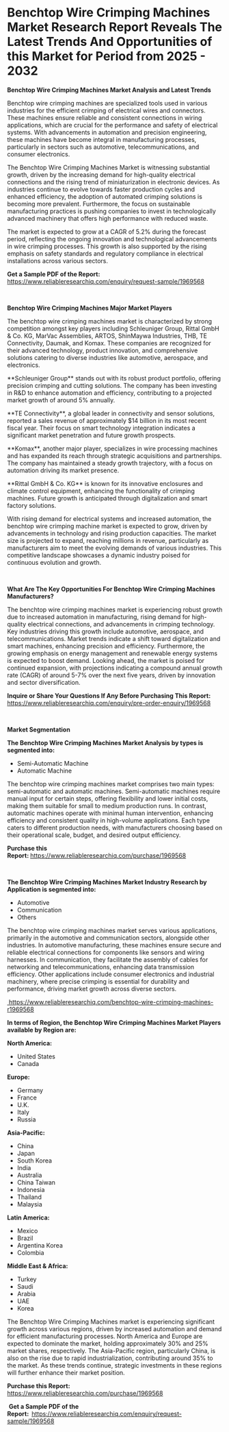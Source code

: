 <p><h1>Benchtop Wire Crimping Machines Market Research Report Reveals The Latest Trends And Opportunities of this Market for Period from 2025 - 2032</h1></p><p><strong>Benchtop Wire Crimping Machines Market Analysis and Latest Trends</strong></p>
<p><p>Benchtop wire crimping machines are specialized tools used in various industries for the efficient crimping of electrical wires and connectors. These machines ensure reliable and consistent connections in wiring applications, which are crucial for the performance and safety of electrical systems. With advancements in automation and precision engineering, these machines have become integral in manufacturing processes, particularly in sectors such as automotive, telecommunications, and consumer electronics.</p><p>The Benchtop Wire Crimping Machines Market is witnessing substantial growth, driven by the increasing demand for high-quality electrical connections and the rising trend of miniaturization in electronic devices. As industries continue to evolve towards faster production cycles and enhanced efficiency, the adoption of automated crimping solutions is becoming more prevalent. Furthermore, the focus on sustainable manufacturing practices is pushing companies to invest in technologically advanced machinery that offers high performance with reduced waste.</p><p>The market is expected to grow at a CAGR of 5.2% during the forecast period, reflecting the ongoing innovation and technological advancements in wire crimping processes. This growth is also supported by the rising emphasis on safety standards and regulatory compliance in electrical installations across various sectors.</p></p>
<p><strong>Get a Sample PDF of the Report:&nbsp;</strong> <a href="https://www.reliableresearchiq.com/enquiry/request-sample/1969568?utm_campaign=3282&utm_medium=2&utm_source=Github&utm_content=ia&utm_term=12042025&utm_id=benchtop-wire-crimping-machines">https://www.reliableresearchiq.com/enquiry/request-sample/1969568</a></p>
<p>&nbsp;</p>
<p><strong>Benchtop Wire Crimping Machines Major Market Players</strong></p>
<p><p>The benchtop wire crimping machines market is characterized by strong competition amongst key players including Schleuniger Group, Rittal GmbH & Co. KG, MarVac Assemblies, ARTOS, ShinMaywa Industries, THB, TE Connectivity, Daumak, and Komax. These companies are recognized for their advanced technology, product innovation, and comprehensive solutions catering to diverse industries like automotive, aerospace, and electronics.</p><p>**Schleuniger Group** stands out with its robust product portfolio, offering precision crimping and cutting solutions. The company has been investing in R&D to enhance automation and efficiency, contributing to a projected market growth of around 5% annually. </p><p>**TE Connectivity**, a global leader in connectivity and sensor solutions, reported a sales revenue of approximately $14 billion in its most recent fiscal year. Their focus on smart technology integration indicates a significant market penetration and future growth prospects.</p><p>**Komax**, another major player, specializes in wire processing machines and has expanded its reach through strategic acquisitions and partnerships. The company has maintained a steady growth trajectory, with a focus on automation driving its market presence.</p><p>**Rittal GmbH & Co. KG** is known for its innovative enclosures and climate control equipment, enhancing the functionality of crimping machines. Future growth is anticipated through digitalization and smart factory solutions.</p><p>With rising demand for electrical systems and increased automation, the benchtop wire crimping machine market is expected to grow, driven by advancements in technology and rising production capacities. The market size is projected to expand, reaching millions in revenue, particularly as manufacturers aim to meet the evolving demands of various industries. This competitive landscape showcases a dynamic industry poised for continuous evolution and growth.</p></p>
<p>&nbsp;</p>
<p><strong>What Are The Key Opportunities For Benchtop Wire Crimping Machines Manufacturers?</strong></p>
<p><p>The benchtop wire crimping machines market is experiencing robust growth due to increased automation in manufacturing, rising demand for high-quality electrical connections, and advancements in crimping technology. Key industries driving this growth include automotive, aerospace, and telecommunications. Market trends indicate a shift toward digitalization and smart machines, enhancing precision and efficiency. Furthermore, the growing emphasis on energy management and renewable energy systems is expected to boost demand. Looking ahead, the market is poised for continued expansion, with projections indicating a compound annual growth rate (CAGR) of around 5-7% over the next five years, driven by innovation and sector diversification.</p></p>
<p><strong>Inquire or Share Your Questions If Any Before Purchasing This Report:</strong> <a href="https://www.reliableresearchiq.com/enquiry/pre-order-enquiry/1969568?utm_campaign=3282&utm_medium=2&utm_source=Github&utm_content=ia&utm_term=12042025&utm_id=benchtop-wire-crimping-machines">https://www.reliableresearchiq.com/enquiry/pre-order-enquiry/1969568</a></p>
<p>&nbsp;</p>
<p><strong>Market Segmentation</strong></p>
<p><strong>The Benchtop Wire Crimping Machines Market Analysis by types is segmented into:</strong></p>
<p><ul><li>Semi-Automatic Machine</li><li>Automatic Machine</li></ul></p>
<p><p>The benchtop wire crimping machines market comprises two main types: semi-automatic and automatic machines. Semi-automatic machines require manual input for certain steps, offering flexibility and lower initial costs, making them suitable for small to medium production runs. In contrast, automatic machines operate with minimal human intervention, enhancing efficiency and consistent quality in high-volume applications. Each type caters to different production needs, with manufacturers choosing based on their operational scale, budget, and desired output efficiency.</p></p>
<p><strong>Purchase this Report:&nbsp;</strong><a href="https://www.reliableresearchiq.com/purchase/1969568?utm_campaign=3282&utm_medium=2&utm_source=Github&utm_content=ia&utm_term=12042025&utm_id=benchtop-wire-crimping-machines">https://www.reliableresearchiq.com/purchase/1969568</a></p>
<p>&nbsp;</p>
<p><strong>The Benchtop Wire Crimping Machines Market Industry Research by Application is segmented into:</strong></p>
<p><ul><li>Automotive</li><li>Communication</li><li>Others</li></ul></p>
<p><p>The benchtop wire crimping machines market serves various applications, primarily in the automotive and communication sectors, alongside other industries. In automotive manufacturing, these machines ensure secure and reliable electrical connections for components like sensors and wiring harnesses. In communication, they facilitate the assembly of cables for networking and telecommunications, enhancing data transmission efficiency. Other applications include consumer electronics and industrial machinery, where precise crimping is essential for durability and performance, driving market growth across diverse sectors.</p></p>
<p><a href="https://www.reliableresearchiq.com/benchtop-wire-crimping-machines-r1969568?utm_campaign=3282&utm_medium=2&utm_source=Github&utm_content=ia&utm_term=12042025&utm_id=benchtop-wire-crimping-machines">&nbsp;https://www.reliableresearchiq.com/benchtop-wire-crimping-machines-r1969568</a></p>
<p><strong>In terms of Region, the Benchtop Wire Crimping Machines Market Players available by Region are:</strong></p>
<p>
    <p> <strong> North America: </strong>
        <ul>
            <li>United States</li>
            <li>Canada</li>
        </ul>
        </p> 
    <p> <strong> Europe: </strong>
        <ul>
            <li>Germany</li>
            <li>France</li>
            <li>U.K.</li>
            <li>Italy</li>
            <li>Russia</li>
        </ul>
        </p> 
    <p> <strong> Asia-Pacific: </strong>
        <ul>
            <li>China</li>
            <li>Japan</li>
            <li>South Korea</li>
            <li>India</li>
            <li>Australia</li>
            <li>China Taiwan</li>
            <li>Indonesia</li>
            <li>Thailand</li>
            <li>Malaysia</li>
        </ul>
        </p> 
    <p> <strong> Latin America: </strong>
        <ul>
            <li>Mexico</li>
            <li>Brazil</li>
            <li>Argentina Korea</li>
            <li>Colombia</li>
        </ul>
        </p> 
    <p> <strong> Middle East & Africa: </strong>
        <ul>
            <li>Turkey</li>
            <li>Saudi</li>
            <li>Arabia</li>
            <li>UAE</li>
            <li>Korea</li>
        </ul>
    </p>
    </p>
<p><p>The Benchtop Wire Crimping Machines market is experiencing significant growth across various regions, driven by increased automation and demand for efficient manufacturing processes. North America and Europe are expected to dominate the market, holding approximately 30% and 25% market shares, respectively. The Asia-Pacific region, particularly China, is also on the rise due to rapid industrialization, contributing around 35% to the market. As these trends continue, strategic investments in these regions will further enhance their market position.</p></p>
<p><strong>Purchase this Report: </strong><a href="https://www.reliableresearchiq.com/purchase/1969568?utm_campaign=3282&utm_medium=2&utm_source=Github&utm_content=ia&utm_term=12042025&utm_id=benchtop-wire-crimping-machines">https://www.reliableresearchiq.com/purchase/1969568</a></p>
<p>&nbsp;<strong>Get a Sample PDF of the Report:&nbsp;&nbsp;</strong><a href="https://www.reliableresearchiq.com/enquiry/request-sample/1969568?utm_campaign=3282&utm_medium=2&utm_source=Github&utm_content=ia&utm_term=12042025&utm_id=benchtop-wire-crimping-machines">https://www.reliableresearchiq.com/enquiry/request-sample/1969568</a></p>
<p><strong></strong></p>
<p><p></p><p></p><p></p></p>